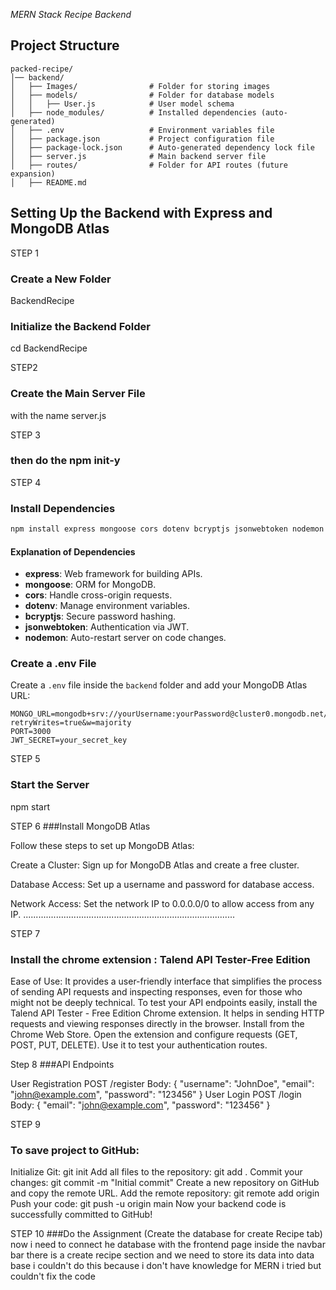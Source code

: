 *MERN Stack Recipe Backend*

## Project Structure
```
packed-recipe/
│── backend/
│   ├── Images/                # Folder for storing images
│   ├── models/                # Folder for database models
│   │   ├── User.js            # User model schema
│   ├── node_modules/          # Installed dependencies (auto-generated)
│   ├── .env                   # Environment variables file
│   ├── package.json           # Project configuration file
│   ├── package-lock.json      # Auto-generated dependency lock file
│   ├── server.js              # Main backend server file
│   ├── routes/                # Folder for API routes (future expansion)
│   ├── README.md              
```

## Setting Up the Backend with Express and MongoDB Atlas

STEP 1 
### Create a New Folder
BackendRecipe

### Initialize the Backend Folder
cd BackendRecipe 

STEP2 
### Create the Main Server File
with the name server.js

STEP 3 
### then do the npm init-y

STEP 4
### Install Dependencies
```sh
npm install express mongoose cors dotenv bcryptjs jsonwebtoken nodemon
```
#### Explanation of Dependencies
- **express**: Web framework for building APIs.
- **mongoose**: ORM for MongoDB.
- **cors**: Handle cross-origin requests.
- **dotenv**: Manage environment variables.
- **bcryptjs**: Secure password hashing.
- **jsonwebtoken**: Authentication via JWT.
- **nodemon**: Auto-restart server on code changes.

### Create a .env File
Create a `.env` file inside the `backend` folder and add your MongoDB Atlas URL:
```
MONGO_URL=mongodb+srv://yourUsername:yourPassword@cluster0.mongodb.net/yourDatabase?retryWrites=true&w=majority
PORT=3000
JWT_SECRET=your_secret_key
```

STEP 5 
### Start the Server
npm start

STEP 6 
###Install MongoDB Atlas

Follow these steps to set up MongoDB Atlas:

Create a Cluster: Sign up for MongoDB Atlas and create a free cluster.

Database Access: Set up a username and password for database access.

Network Access: Set the network IP to 0.0.0.0/0 to allow access from any IP.
....................................................................................

STEP 7 
### Install the chrome extension : Talend API Tester-Free Edition
Ease of Use: It provides a user-friendly interface that simplifies the process of sending API requests and inspecting responses, even for those who might not be deeply technical.
To test your API endpoints easily, install the Talend API Tester - Free Edition Chrome extension. It helps in sending HTTP requests and viewing responses directly in the browser.
Install from the Chrome Web Store.
Open the extension and configure requests (GET, POST, PUT, DELETE).
Use it to test your authentication routes.


Step 8
###API Endpoints

User Registration
POST /register
Body: { "username": "JohnDoe", "email": "john@example.com", "password": "123456" }
User Login
POST /login
Body: { "email": "john@example.com", "password": "123456" }

STEP 9 
### To save project to GitHub:
Initialize Git:
git init
Add all files to the repository:
git add .
Commit your changes:
git commit -m "Initial commit"
Create a new repository on GitHub and copy the remote URL.
Add the remote repository:
git remote add origin <your-repo-url>
Push your code:
git push -u origin main
Now your backend code is successfully committed to GitHub!


STEP 10
###Do the Assignment (Create the database for create Recipe tab)
now i need to connect he database with the frontend page 
inside the navbar bar there is a create recipe section and we need to store its data into data base 
i couldn't do this because i don't have knowledge for MERN i tried but couldn't fix the code 

